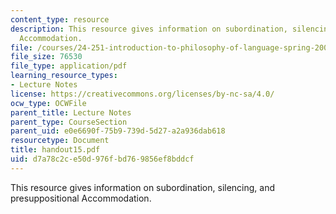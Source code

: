 ```yaml
---
content_type: resource
description: This resource gives information on subordination, silencing, and presuppositional
  Accommodation.
file: /courses/24-251-introduction-to-philosophy-of-language-spring-2005/d7a78c2ce50d976fbd769856ef8bddcf_handout15.pdf
file_size: 76530
file_type: application/pdf
learning_resource_types:
- Lecture Notes
license: https://creativecommons.org/licenses/by-nc-sa/4.0/
ocw_type: OCWFile
parent_title: Lecture Notes
parent_type: CourseSection
parent_uid: e0e6690f-75b9-739d-5d27-a2a936dab618
resourcetype: Document
title: handout15.pdf
uid: d7a78c2c-e50d-976f-bd76-9856ef8bddcf
---
```

This resource gives information on subordination, silencing, and presuppositional Accommodation.